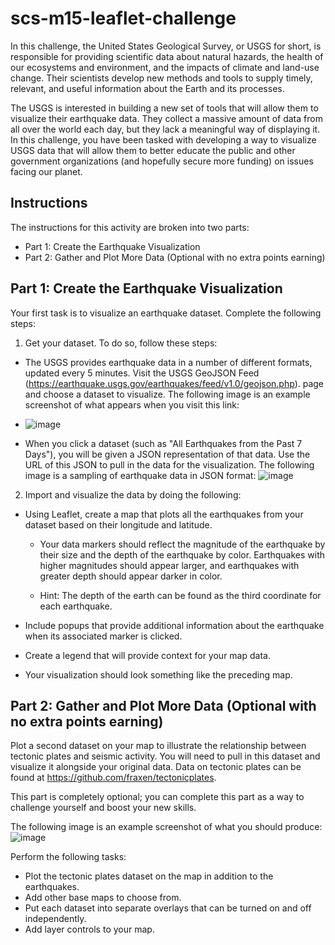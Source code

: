 # scs-m15-leaflet-challenge

In this challenge, the United States Geological Survey, or USGS for short, is responsible for providing scientific data about natural hazards, the health of our ecosystems and environment, and the impacts of climate and land-use change. Their scientists develop new methods and tools to supply timely, relevant, and useful information about the Earth and its processes.

The USGS is interested in building a new set of tools that will allow them to visualize their earthquake data. They collect a massive amount of data from all over the world each day, but they lack a meaningful way of displaying it. In this challenge, you have been tasked with developing a way to visualize USGS data that will allow them to better educate the public and other government organizations (and hopefully secure more funding) on issues facing our planet.

## Instructions
The instructions for this activity are broken into two parts:

* Part 1: Create the Earthquake Visualization
* Part 2: Gather and Plot More Data (Optional with no extra points earning)

## Part 1: Create the Earthquake Visualization

Your first task is to visualize an earthquake dataset. Complete the following steps:

1. Get your dataset. To do so, follow these steps:
  * The USGS provides earthquake data in a number of different formats, updated every 5 minutes. Visit the USGS GeoJSON Feed (https://earthquake.usgs.gov/earthquakes/feed/v1.0/geojson.php). page and choose a dataset to visualize. The following image is an example screenshot of what appears when you visit this link:
  * ![image](https://github.com/msncn/scs-m15-leaflet-challenge/assets/130943141/18eab9d6-6462-4751-9f68-86823122365c)

  * When you click a dataset (such as "All Earthquakes from the Past 7 Days"), you will be given a JSON representation of that data. Use the URL of this JSON to pull in the data for the visualization. The following image is a sampling of earthquake data in JSON format:
![image](https://github.com/msncn/scs-m15-leaflet-challenge/assets/130943141/0ee0d162-4b28-4915-9dd0-30ebde64c19e)

2. Import and visualize the data by doing the following:

* Using Leaflet, create a map that plots all the earthquakes from your dataset based on their longitude and latitude.

  * Your data markers should reflect the magnitude of the earthquake by their size and the depth of the earthquake by color. Earthquakes with higher magnitudes should appear larger, and earthquakes with greater depth should appear darker in color.

  * Hint: The depth of the earth can be found as the third coordinate for each earthquake.

* Include popups that provide additional information about the earthquake when its associated marker is clicked.
* Create a legend that will provide context for your map data.
* Your visualization should look something like the preceding map.


## Part 2: Gather and Plot More Data (Optional with no extra points earning)

Plot a second dataset on your map to illustrate the relationship between tectonic plates and seismic activity. You will need to pull in this dataset and visualize it alongside your original data. Data on tectonic plates can be found at https://github.com/fraxen/tectonicplates.

This part is completely optional; you can complete this part as a way to challenge yourself and boost your new skills.

The following image is an example screenshot of what you should produce:
![image](https://github.com/msncn/scs-m15-leaflet-challenge/assets/130943141/9f0f4a6d-789f-4004-9831-e09e9373e59a)


Perform the following tasks:

  * Plot the tectonic plates dataset on the map in addition to the earthquakes.
  * Add other base maps to choose from.
  * Put each dataset into separate overlays that can be turned on and off independently.
  * Add layer controls to your map.



